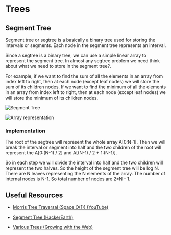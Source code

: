 # Trees

## Segment Tree

Segment tree or segtree is a basically a binary tree used for storing the intervals or segments. Each node in the segment tree represents an interval.

Since a segtree is a binary tree, we can use a simple linear array to represent the segment tree. In almost any segtree problem we need think about what we need to store in the segment tree?.

For example, if we want to find the sum of all the elements in an array from index left to right, then at each node (except leaf nodes) we will store the sum of its children nodes. If we want to find the minimum of all the elements in an array from index left to right, then at each node (except leaf nodes) we will store the minimum of its children nodes.

![Segment Tree](https://he-s3.s3.amazonaws.com/media/uploads/a0c7f90.jpg)

![Array representation](https://he-s3.s3.amazonaws.com/media/uploads/aad673e.jpg)

### Implementation

The root of the segtree will represent the whole array A[0:N-1]. Then we will break the interval or segment into half and the two children of the root will represent the A[0:(N-1) / 2] and A[(N-1) / 2 + 1:(N-1)].

So in each step we will divide the interval into half and the two children will represent the two halves. So the height of the segment tree will be log N. There are N leaves representing the N elements of the array. The number of internal nodes is N-1. So total number of nodes are 2*N - 1.

## Useful Resources

* [Morris Tree Traversal (Space O(1)) (YouTube)](https://www.youtube.com/watch?v=wGXB9OWhPTg)

* [Segment Tree (HackerEarth)](https://www.hackerearth.com/practice/notes/segment-tree-and-lazy-propagation/)

* [Various Trees (Growing with the Web)](https://www.growingwiththeweb.com/p/explore.html?t=Data%20structure)
